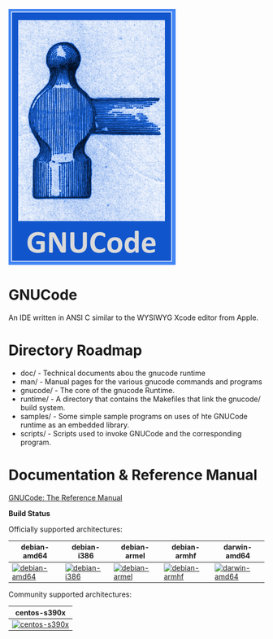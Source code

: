 ![13]

[13]: gnucode_logo.png

# GNUCode

An IDE written in ANSI C similar to the WYSIWYG Xcode editor from Apple.

# Directory Roadmap

* doc/ - Technical documents abou the gnucode runtime
* man/ - Manual pages for the various gnucode commands and programs
* gnucode/ - The core of the gnucode Runtime.
* runtime/ - A directory that contains the Makefiles that link the gnucode/ build system.
* samples/ - Some simple sample programs on uses of hte GNUCode runtime as an embedded library.
* scripts/ - Scripts used to invoke GNUCode and the corresponding program.

# Documentation & Reference Manual
[GNUCode: The Reference Manual](http://www.gitbook.com/book/shyamalschandra/gnucode-the-reference-manual/)

**Build Status**

Officially supported architectures:

| debian-amd64            | debian-i386            | debian-armel            | debian-armhf            | darwin-amd64            |
|-------------------------|------------------------|-------------------------|-------------------------|-------------------------|
| [![debian-amd64][1]][2] | [![debian-i386][3]][4] | [![debian-armel][5]][6] | [![debian-armhf][7]][8] | [![darwin-amd64][9]][10]|

Community supported architectures:

| centos-s390x              |
|---------------------------|
| [![centos-s390x][11]][12] |

[1]: http://jenkins.gnucode.org/job/test-mono-mainline/label=debian-amd64/badge/icon
[2]: http://jenkins.gnucode.org/job/test-mono-mainline/label=debian-amd64/
[3]: http://jenkins.gnucode.org/job/test-mono-mainline/label=debian-i386/badge/icon
[4]: http://jenkins.gnucode.org/job/test-mono-mainline/label=debian-i386/
[5]: http://jenkins.gnucode.org/job/test-mono-mainline/label=debian-armel/badge/icon
[6]: http://jenkins.gnucode.org/job/test-mono-mainline/label=debian-armel/
[7]: http://jenkins.gnucode.org/job/test-mono-mainline/label=debian-armhf/badge/icon
[8]: http://jenkins.gnucode.org/job/test-mono-mainline/label=debian-armhf/
[9]: https://jenkins.gnucode.org/job/test-mono-mainline/label=darwin-amd64/badge/icon
[10]: https://jenkins.gnucode.org/job/test-mono-mainline/label=darwin-amd64/
[11]: https://jenkins.gnucode.org/job/z/label=centos-s390x/badge/icon
[12]: https://jenkins.gnucode.org/job/z/label=centos-s390x

